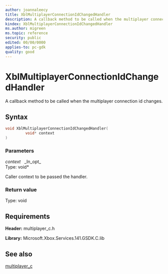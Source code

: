 ```yaml
---
author: joannaleecy
title: XblMultiplayerConnectionIdChangedHandler
description: A callback method to be called when the multiplayer connection id changes.
kindex: XblMultiplayerConnectionIdChangedHandler
ms.author: migreen
ms.topic: reference
security: public
edited: 00/00/0000
applies-to: pc-gdk
quality: good
---
```


# XblMultiplayerConnectionIdChangedHandler  

A callback method to be called when the multiplayer connection id changes.  

## Syntax  
  
```cpp
void XblMultiplayerConnectionIdChangedHandler(  
         void* context  
)  
```  
  
### Parameters  
  
*context* &nbsp;&nbsp;\_In\_opt\_  
Type: void*  
  
Caller context to be passed the handler.  
  
  
### Return value  
Type: void
  

  
## Requirements  
  
**Header:** multiplayer_c.h
  
**Library:** Microsoft.Xbox.Services.141.GSDK.C.lib
  
## See also  
[multiplayer_c](../multiplayer_c_members.md)  
  
  
